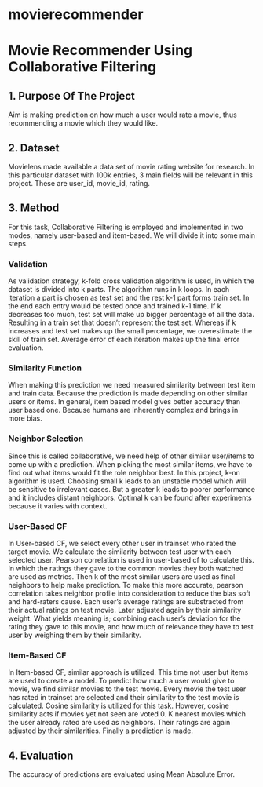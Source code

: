 # movierecommender
# Movie Recommender Using Collaborative Filtering

## 1.	Purpose Of The Project
Aim is making prediction on how much a user would rate a movie, thus recommending a movie which they would like.

## 2.	Dataset
Movielens made available a data set of movie rating website for research. In this particular dataset with 100k entries, 3 main fields will be relevant in this project. These are user_id, movie_id, rating.

## 3.	Method
For this task, Collaborative Filtering is employed and implemented in two modes, namely user-based and item-based. We will divide it into some main steps.
###	Validation
As validation strategy, k-fold cross validation algorithm is used, in which the dataset is divided into k parts. The algorithm runs in k loops. In each iteration a part is chosen as test set and the rest k-1 part forms train set. In the end each entry would be tested once and trained k-1 time. 
If k decreases too much, test set will make up bigger percentage of all the data. Resulting in a train set that doesn’t represent the test set. Whereas if k increases and test set makes up the small percentage, we overestimate the skill of train set. Average error of each iteration makes up the final error evaluation.
###	Similarity Function
When making this prediction we need measured similarity between test item and train data. Because the prediction is made depending on other similar users or items. In general, item based model gives better accuracy than user based one. Because humans are inherently complex and brings in more bias.
###	Neighbor Selection
Since this is called collaborative, we need help of other similar user/items to come up with a prediction. When picking the most similar items, we have to find out what items would fit the role neighbor best. In this project, k-nn algorithm is used. 
Choosing small k leads to an unstable model which will be sensitive to irrelevant cases. But a greater k leads to poorer performance and it includes distant neighbors. Optimal k can be found after experiments because it varies with context.
###	User-Based CF
In User-based CF, we select every other user in trainset who rated the target movie. We calculate the similarity between test user with each selected user. Pearson correlation is used in user-based cf to calculate this. In which the ratings they gave to the common movies they both watched are used as metrics. Then k of the most similar users are used as final neighbors to help make prediction.
To make this more accurate, pearson correlation takes neighbor profile into consideration to reduce the bias soft and hard-raters cause. Each user’s average ratings are substracted from their actual ratings on test movie. Later adjusted again by their similarity weight. What yields meaning is; combining each user’s deviation for the rating they gave to this movie, and how much of relevance they have to test user by weighing them by their similarity.
###	Item-Based CF
In Item-based CF, similar approach is utilized. This time not user but items are used to create a model. To predict how much a user would give to movie, we find similar movies to the test movie. Every movie the test user has rated in trainset are selected and their similarity to the test movie is calculated.
Cosine similarity is utilized for this task. However, cosine similarity acts if movies yet not seen are voted 0. K nearest movies which the user already rated are used as neighbors. Their ratings are again adjusted by their similarities. Finally a prediction is made.
## 4.	Evaluation
The accuracy of predictions are evaluated using Mean Absolute Error.
